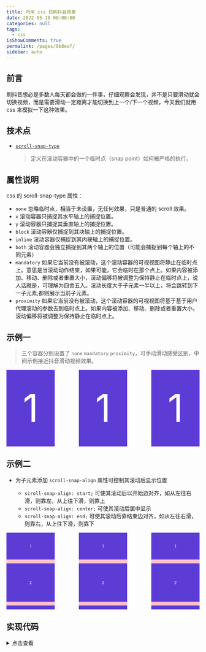 ```yaml
---
title: 巧用 css 仿刷抖音效果
date: 2022-05-18 00:00:00
categories: null
tags: 
  - css
isShowComments: true
permalink: /pages/9b8eaf/
sidebar: auto
---
```


## 前言

刷抖音想必是多数人每天都会做的一件事，仔细观察会发现，并不是只要滑动就会切换视频，而是需要滑动一定距离才能切换到上一个/下一个视频，今天我们就用 css 来模拟一下这种效果。

## 技术点

- [`scroll-snap-type`](https://developer.mozilla.org/zh-CN/docs/Web/CSS/scroll-snap-type)
  > 定义在滚动容器中的一个临时点（snap point）如何被严格的执行。

## 属性说明

css 的 scroll-snap-type 属性：

- `none`
  忽略临时点，相当于未设置，无任何效果，只是普通的 scroll 效果。
- `x`
  滚动容器只捕捉其水平轴上的捕捉位置。
- `y`
  滚动容器只捕捉其垂直轴上的捕捉位置。
- `block`
  滚动容器仅捕捉到其块轴上的捕捉位置。
- `inline`
  滚动容器仅捕捉到其内联轴上的捕捉位置。
- `both`
  滚动容器会独立捕捉到其两个轴上的位置（可能会捕捉到每个轴上的不同元素）
- `mandatory`
  如果它当前没有被滚动，这个滚动容器的可视视图将静止在临时点上。意思是当滚动动作结束，如果可能，它会临时在那个点上。如果内容被添加、移动、删除或者重置大小，滚动偏移将被调整为保持静止在临时点上，说人话就是，可理解为四舍五入。滚动长度大于子元素一半以上，将会跳转到下一子元素,都则展示当前子元素。
- `proximity`
  如果它当前没有被滚动，这个滚动容器的可视视图将基于基于用户代理滚动的参数去到临时点上。如果内容被添加、移动、删除或者重置大小，滚动偏移将被调整为保持静止在临时点上。

## 示例一

> 三个容器分别设置了 `none` `mandatory` `proximity`，可手动滑动感受区别，中间示例接近抖音滑动视频效果。

  <html>
      <style>
        .none, .mandatory, .proximity {
          width:25%;
          height: 200px;
          background: pink;
          overflow: auto;
        }
        .none {
          /* 不做任何处理，等同于未设置 */
          scroll-snap-type: none;
        }
        .mandatory {
          /* mandatory   可理解为四舍五入。滚动长度大于子元素一半以上，将会跳转到下一子元素,都则展示当前子元素*/
          scroll-snap-type: y mandatory;
        }
        .proximity {
          /* proximity  靠近切换，足够靠近下一子元素时，完全展示下一个，足够靠近上一子元素时，展示，其余长度时，保持与 none 桶阳光*/
          scroll-snap-type: y proximity;
        }
        .item {
          width: 100%;
          height: 200px;
          line-height: 200px;
          background: rgb(93, 60, 214);
          margin-bottom: 10px;
          scroll-snap-align: center;
          text-align: center;
          font-size: 100px;
          color: #fff;
        }
      </style>
      <div style="display:flex;justify-content:space-between;"> 
        <div class="none">
          <div class="item">1</div>
          <div class="item">2</div>
          <div class="item">3</div>
          <div class="item">4</div>
          <div class="item">5</div>
          <div class="item">6</div>
          <div class="item">7</div>
        </div>
        <div class="mandatory">
          <div class="item">1</div>
          <div class="item">2</div>
          <div class="item">3</div>
          <div class="item">4</div>
          <div class="item">5</div>
          <div class="item">6</div>
          <div class="item">7</div>
        </div>
        <div class="proximity">
          <div class="item">1</div>
          <div class="item">2</div>
          <div class="item">3</div>
          <div class="item">4</div>
          <div class="item">5</div>
          <div class="item">6</div>
          <div class="item">7</div>
        </div>
      </div>
     
  </html>

## 示例二

- 为子元素添加 `scroll-snap-align` 属性可控制其滚动后显示位置

  - `scroll-snap-align: start;` 可使其滚动后以开始边对齐，如从左往右滑，则靠左，从上往下滑，则靠上
  - `scroll-snap-align: center;` 可使其滚动后居中显示
  - `scroll-snap-align: end;` 可使其滚动后靠结束边对齐，如从左往右滑，则靠右，从上往下滑，则靠下

<html>
  <style>
    .none,
    .mandatory,
    .proximity {
      width: 25%;
      height: 200px;
      background: pink;
      overflow: auto;
    }
    .mandatory {
      /* mandatory   可理解为四舍五入。滚动长度大于子元素一半以上，将会跳转到下一子元素,都则展示当前子元素*/
      scroll-snap-type: y mandatory;
    }
    .item_bottom_start,
    .item_bottom_center,
    .item_bottom_end {
      width: 100%;
      background: rgb(93, 60, 214);
      margin-bottom: 10px;
      text-align: center;
      color: #fff;
      font-size: 10px;
    }
    .item_bottom_start {
      scroll-snap-align: start;
    }
    .item_bottom_center {
      scroll-snap-align: center;
    }
    .item_bottom_end {
      scroll-snap-align: end;
    }
    .h50 {
      height: 50px;
      line-height: 50px;
    }
    .h70 {
      height: 70px;
      line-height: 70px;
    }
    .h80 {
      height: 80px;
      line-height: 80px;
    }
    .h90 {
      height: 90px;
      line-height: 90px;
    }
    .h100 {
      height: 100px;
      line-height: 100px;
    }
  </style>
  <div style="display: flex; justify-content: space-between">
    <div class="mandatory">
      <div class="item_bottom_start h70">1</div>
      <div class="item_bottom_start h100">2</div>
      <div class="item_bottom_start h50">3</div>
      <div class="item_bottom_start h100">4</div>
      <div class="item_bottom_start h80">5</div>
      <div class="item_bottom_start h100">6</div>
      <div class="item_bottom_start h90">7</div>
    </div>
    <div class="mandatory">
      <div class="item_bottom_center h70">1</div>
      <div class="item_bottom_center h100">2</div>
      <div class="item_bottom_center h50">3</div>
      <div class="item_bottom_center h100">4</div>
      <div class="item_bottom_center h80">5</div>
      <div class="item_bottom_center h100">6</div>
      <div class="item_bottom_center h90">7</div>
    </div>
    <div class="mandatory">
      <div class="item_bottom_end h70">1</div>
      <div class="item_bottom_end h100">2</div>
      <div class="item_bottom_end h50">3</div>
      <div class="item_bottom_end h100">4</div>
      <div class="item_bottom_end h80">5</div>
      <div class="item_bottom_end h100">6</div>
      <div class="item_bottom_end h90">7</div>
    </div>
  </div>
</html>

## 实现代码

<details>
<summary>点击查看</summary>

```html
<html>
  <style>
    .none,
    .mandatory,
    .proximity {
      width: 25%;
      height: 200px;
      background: pink;
      overflow: auto;
    }
    .none {
      /* 不做任何处理，等同于未设置 */
      scroll-snap-type: none;
    }
    .mandatory {
      /* mandatory   可理解为四舍五入。滚动长度大于子元素一半以上，将会跳转到下一子元素,都则展示当前子元素*/
      scroll-snap-type: y mandatory;
    }
    .proximity {
      /* proximity  靠近切换，足够靠近下一子元素时，完全展示下一个，足够靠近上一子元素时，展示，其余长度时，保持与 none 桶阳光*/
      scroll-snap-type: y proximity;
    }
    .item {
      width: 100%;
      height: 200px;
      line-height: 200px;
      background: rgb(93, 60, 214);
      margin-bottom: 10px;
      scroll-snap-align: center;
      text-align: center;
      font-size: 100px;
      color: #fff;
    }
  </style>
  <div style="display: flex; justify-content: space-between">
    <div class="none">
      <div class="item">1</div>
      <div class="item">2</div>
      <div class="item">3</div>
      <div class="item">4</div>
      <div class="item">5</div>
      <div class="item">6</div>
      <div class="item">7</div>
    </div>
    <div class="mandatory">
      <div class="item">1</div>
      <div class="item">2</div>
      <div class="item">3</div>
      <div class="item">4</div>
      <div class="item">5</div>
      <div class="item">6</div>
      <div class="item">7</div>
    </div>
    <div class="proximity">
      <div class="item">1</div>
      <div class="item">2</div>
      <div class="item">3</div>
      <div class="item">4</div>
      <div class="item">5</div>
      <div class="item">6</div>
      <div class="item">7</div>
    </div>
  </div>
</html>

<!------------ 以上为示例一代码，以下为示例二代码 ------------>

<html>
  <style>
    .none,
    .mandatory,
    .proximity {
      width: 25%;
      height: 200px;
      background: pink;
      overflow: auto;
    }
    .mandatory {
      /* mandatory   可理解为四舍五入。滚动长度大于子元素一半以上，将会跳转到下一子元素,都则展示当前子元素*/
      scroll-snap-type: y mandatory;
    }
    .item_bottom_start,
    .item_bottom_center,
    .item_bottom_end {
      width: 100%;
      background: rgb(93, 60, 214);
      margin-bottom: 10px;
      text-align: center;
      color: #fff;
      font-size: 10px;
    }
    .item_bottom_start {
      scroll-snap-align: start;
    }
    .item_bottom_center {
      scroll-snap-align: center;
    }
    .item_bottom_end {
      scroll-snap-align: end;
    }
    .h50 {
      height: 50px;
      line-height: 50px;
    }
    .h70 {
      height: 70px;
      line-height: 70px;
    }
    .h80 {
      height: 80px;
      line-height: 80px;
    }
    .h90 {
      height: 90px;
      line-height: 90px;
    }
    .h100 {
      height: 100px;
      line-height: 100px;
    }
  </style>
  <div style="display: flex; justify-content: space-between">
    <div class="mandatory">
      <div class="item_bottom_start h70">1</div>
      <div class="item_bottom_start h100">2</div>
      <div class="item_bottom_start h50">3</div>
      <div class="item_bottom_start h100">4</div>
      <div class="item_bottom_start h80">5</div>
      <div class="item_bottom_start h100">6</div>
      <div class="item_bottom_start h90">7</div>
    </div>
    <div class="mandatory">
      <div class="item_bottom_center h70">1</div>
      <div class="item_bottom_center h100">2</div>
      <div class="item_bottom_center h50">3</div>
      <div class="item_bottom_center h100">4</div>
      <div class="item_bottom_center h80">5</div>
      <div class="item_bottom_center h100">6</div>
      <div class="item_bottom_center h90">7</div>
    </div>
    <div class="mandatory">
      <div class="item_bottom_end h70">1</div>
      <div class="item_bottom_end h100">2</div>
      <div class="item_bottom_end h50">3</div>
      <div class="item_bottom_end h100">4</div>
      <div class="item_bottom_end h80">5</div>
      <div class="item_bottom_end h100">6</div>
      <div class="item_bottom_end h90">7</div>
    </div>
  </div>
</html>
```

</details>
